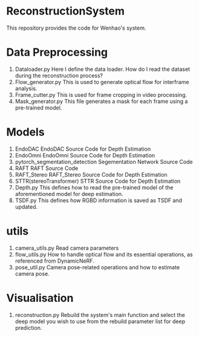 # ReconstructionSystem
This repository provides the code for Wenhao's system.

# Data Preprocessing
1. Dataloader.py
   Here I define the data loader. How do I read the dataset during the reconstruction process?
2. Flow_generator.py
   This is used to generate optical flow for interframe analysis.
3. Frame_cutter.py
   This is used for frame cropping in video processing.
4. Mask_generator.py
   This file generates a mask for each frame using a pre-trained model.
   

# Models
1. EndoDAC
   EndoDAC Source Code for Depth Estimation
2. EndoOmni
   EndoOmni Source Code for Depth Estimation
3. pytorch_segmentation_detection
   Segementation Network Source Code
4. RAFT
   RAFT Source Code
5. RAFT_Stereo
   RAFT_Stereo Source Code for Depth Estimation
6. STTR(stereoTransformer)
   STTR Source Code for Depth Estimation
7. Depth.py
   This defines how to read the pre-trained model of the aforementioned model for deep estimation.
8. TSDF.py
   This defines how RGBD information is saved as TSDF and updated.
# utils
1. camera_utils.py
   Read camera parameters
2. flow_utils.py
   How to handle optical flow and its essential operations, as referenced from DynamicNeRF.
3. pose_util.py
   Camera pose-related operations and how to estimate camera pose.

# Visualisation
1. reconstruction.py
   Rebuild the system's main function and select the deep model you wish to use from the rebuild parameter list for deep prediction.

